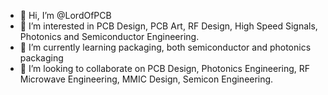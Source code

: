 - 👋 Hi, I’m @LordOfPCB
- 👀 I’m interested in PCB Design, PCB Art, RF Design, High Speed Signals, Photonics and Semiconductor Engineering.
- 🌱 I’m currently learning packaging, both semiconductor and photonics packaging
- 💞️ I’m looking to collaborate on PCB Design, Photonics Engineering, RF Microwave Engineering, MMIC Design, Semicon Engineering.
